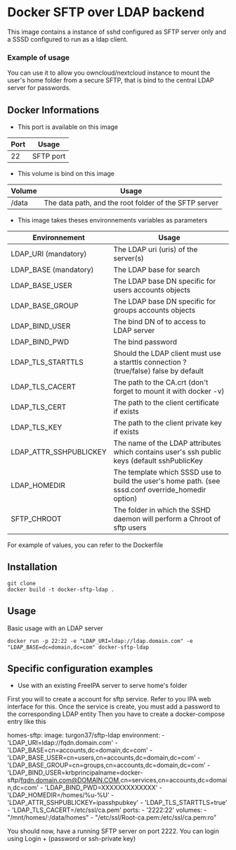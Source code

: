 # Docker SFTP over LDAP backend

This image contains a instance of sshd configured as SFTP server only and a SSSD configured to run as a ldap client.

### Example of usage

You can use it to allow you owncloud/nextcloud instance to mount the user's home folder from a secure SFTP, that is bind to the central LDAP server for passwords.

## Docker Informations

   * This port is available on this image

| Port              | Usage                 |
| ----------------- | ---------------       |
| 22                | SFTP port             |

   * This volume is bind on this image

| Volume| Usage                                                 |
| ----- | ----------------------------------------------------- |
| /data | The data path, and the root folder of the SFTP server |


  * This image takes theses environnements variables as parameters


| Environnement          | Usage                                                                                             |
| ---------------------- | ------------------------------------------------------------------------------------------------- |
| LDAP_URI   (mandatory) | The LDAP uri (uris) of the server(s)                                                              |
| LDAP_BASE   (mandatory)| The LDAP base for search                                                                          |
| LDAP_BASE_USER         | The LDAP base DN specific for users accounts objects                                              |
| LDAP_BASE_GROUP        | The LDAP base DN specific for groups accounts objects                                             |
| LDAP_BIND_USER         | The bind DN of to access to LDAP server                                                           |
| LDAP_BIND_PWD          | The bind password                                                                                 |
| LDAP_TLS_STARTTLS      | Should the LDAP client must use a starttls connection ? (true/false) false by default             |
| LDAP_TLS_CACERT        | The path to the CA.crt (don't forget to mount it with docker -v)                                  |
| LDAP_TLS_CERT          | The path to the client certificate if exists                                                      |
| LDAP_TLS_KEY           | The path to the client private key if exists                                                      |
| LDAP_ATTR_SSHPUBLICKEY | The name of the LDAP attributes which contains user's ssh public keys (default sshPublicKey       |
| LDAP_HOMEDIR           | The template which SSSD use to build the user's home path. (see sssd.conf override_homedir option)|
| SFTP_CHROOT            | The folder in which the SSHD daemon will perform a Chroot of sftp users                           |


For example of values, you can refer to the Dockerfile

## Installation

```
git clone
docker build -t docker-sftp-ldap .
```

## Usage

Basic usage with an LDAP server

```
docker run -p 22:22 -e "LDAP_URI=ldap://ldap.domain.com" -e "LDAP_BASE=dc=domain,dc=com" docker-sftp-ldap
```


## Specific configuration examples

* Use with an existing FreeIPA server to serve home's folder

First you will to create a account for sftp service. Refer to you IPA web interface for this. Once the service is create, you must add a password to the corresponding LDAP entity
Then you have to create a docker-compose entry like this

homes-sftp:
    image: turgon37/sftp-ldap
    environment:
      - 'LDAP_URI=ldap://fqdn.domain.com'
      - 'LDAP_BASE=cn=accounts,dc=domain,dc=com'
      - 'LDAP_BASE_USER=cn=users,cn=accounts,dc=domain,dc=com'
      - 'LDAP_BASE_GROUP=cn=groups,cn=accounts,dc=domain,dc=com'
      - 'LDAP_BIND_USER=krbprincipalname=docker-sftp/fqdn.domain.com@DOMAIN.COM,cn=services,cn=accounts,dc=domain,dc=com'
      - 'LDAP_BIND_PWD=XXXXXXXXXXXXX'
      - 'LDAP_HOMEDIR=/homes/%u-%U'
      - 'LDAP_ATTR_SSHPUBLICKEY=ipasshpubkey'
      - 'LDAP_TLS_STARTTLS=true'
      - 'LDAP_TLS_CACERT=/etc/ssl/ca.pem'
    ports:
      - '2222:22'
    volumes:
      - "/mnt/homes/:/data/homes"
      - "/etc/ssl/Root-ca.pem:/etc/ssl/ca.pem:ro"

You should now, have a running SFTP server on port 2222. You can login using Login + (password or ssh-private key)